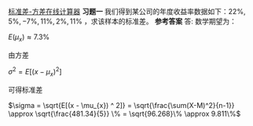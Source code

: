 [标准差-方差在线计算器](https://tool.520101.com/calculator/biaozhuncha-fangcha/)
**习题一**
我们得到某公司的年度收益率数据如下：$22\% , 5\% , -7\% , 11\% , 2\% , 11\%$ ，求该样本的标准差。
**参考答案**
答: 数学期望为：

$E(\mu_{x}) \approx 7.3\%$

由方差 

$\sigma^2 = E[(x - \mu_{x}) ^ 2]$

可得标准差 

$\sigma = \sqrt{E[(x - \mu_{x}) ^ 2]} = \sqrt{\frac{\sum(X-M)^2}{n-1}} \approx \sqrt{\frac{481.34}{5}} \% = \sqrt{96.268}\% \approx 9.811\%$

